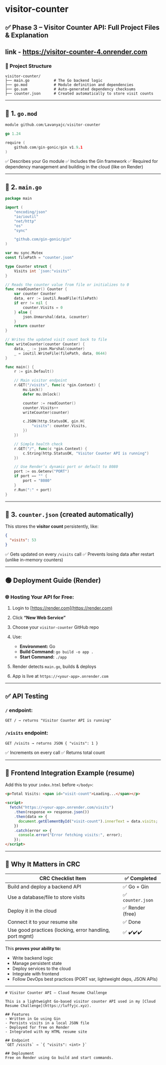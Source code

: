 # visitor-counter


## ✅ Phase 3 – Visitor Counter API: Full Project Files & Explanation
link - https://visitor-counter-4.onrender.com
---

### 📁 Project Structure

```
visitor-counter/
├── main.go           # The Go backend logic
├── go.mod            # Module definition and dependencies
├── go.sum            # Auto-generated dependency checksums
├── counter.json      # Created automatically to store visit counts
```

---

## 📄 1. `go.mod`

```go
module github.com/Lavanyajc/visitor-counter

go 1.24

require (
    github.com/gin-gonic/gin v1.9.1
)
```

✅ Describes your Go module
✅ Includes the Gin framework
✅ Required for dependency management and building in the cloud (like on Render)

---

## 📄 2. `main.go`

```go
package main

import (
	"encoding/json"
	"io/ioutil"
	"net/http"
	"os"
	"sync"

	"github.com/gin-gonic/gin"
)

var mu sync.Mutex
const filePath = "counter.json"

type Counter struct {
	Visits int `json:"visits"`
}

// Reads the counter value from file or initializes to 0
func readCounter() Counter {
	var counter Counter
	data, err := ioutil.ReadFile(filePath)
	if err != nil {
		counter.Visits = 0
	} else {
		json.Unmarshal(data, &counter)
	}
	return counter
}

// Writes the updated visit count back to file
func writeCounter(counter Counter) {
	data, _ := json.Marshal(counter)
	_ = ioutil.WriteFile(filePath, data, 0644)
}

func main() {
	r := gin.Default()

	// Main visitor endpoint
	r.GET("/visits", func(c *gin.Context) {
		mu.Lock()
		defer mu.Unlock()

		counter := readCounter()
		counter.Visits++
		writeCounter(counter)

		c.JSON(http.StatusOK, gin.H{
			"visits": counter.Visits,
		})
	})

	// Simple health check
	r.GET("/", func(c *gin.Context) {
		c.String(http.StatusOK, "Visitor Counter API is running")
	})

	// Use Render’s dynamic port or default to 8080
	port := os.Getenv("PORT")
	if port == "" {
		port = "8080"
	}
	r.Run(":" + port)
}
```

---

## 📄 3. `counter.json` (created automatically)

This stores the **visitor count** persistently, like:

```json
{
  "visits": 53
}
```

✅ Gets updated on every `/visits` call
✅ Prevents losing data after restart (unlike in-memory counters)

---

## 🟢 Deployment Guide (Render)

### 🌐 Hosting Your API for Free:

1. Login to [https://render.com](https://render.com)
2. Click **“New Web Service”**
3. Choose your `visitor-counter` GitHub repo
4. Use:

   * **Environment:** Go
   * **Build Command:** `go build -o app .`
   * **Start Command:** `./app`
5. Render detects `main.go`, builds & deploys
6. App is live at `https://<your-app>.onrender.com`

---

## ✅ API Testing

### `/` endpoint:

```http
GET / → returns "Visitor Counter API is running"
```

### `/visits` endpoint:

```http
GET /visits → returns JSON { "visits": 1 }
```

✅ Increments on every call
✅ Returns total count

---

## 🔗 Frontend Integration Example (resume)

Add this to your `index.html` before `</body>`:

```html
<p>Total Visits: <span id="visit-count">Loading...</span></p>

<script>
  fetch("https://<your-app>.onrender.com/visits")
    .then(response => response.json())
    .then(data => {
      document.getElementById("visit-count").innerText = data.visits;
    })
    .catch(error => {
      console.error("Error fetching visits:", error);
    });
</script>
```

---

## 🧠 Why It Matters in CRC

| CRC Checklist Item                                      | ✅ Completed        |
| ------------------------------------------------------- | ------------------ |
| Build and deploy a backend API                          | ✅ Go + Gin         |
| Use a database/file to store visits                     | ✅ `counter.json`   |
| Deploy it in the cloud                                  | ✅ Render (free)    |
| Connect it to your resume site                          | ✅ Done |
| Use good practices (locking, error handling, port mgmt) | ✅ ✔️✔️✔️           |

This **proves your ability to:**

* Write backend logic
* Manage persistent state
* Deploy services to the cloud
* Integrate with frontend
* Follow DevOps best practices (PORT var, lightweight deps, JSON APIs)

---


```
# Visitor Counter API – Cloud Resume Challenge

This is a lightweight Go-based visitor counter API used in my [Cloud Resume Challenge](https://luffyjc.xyz).

## Features
- Written in Go using Gin
- Persists visits in a local JSON file
- Deployed for free on Render
- Integrated with my HTML resume site

## Endpoint
`GET /visits` → `{ "visits": <int> }`

## Deployment
Free on Render using Go build and start commands.
```

